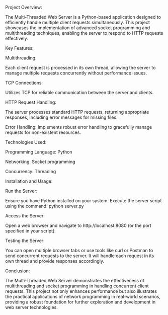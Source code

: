 Project Overview:

The Multi-Threaded Web Server is a Python-based application designed to efficiently handle multiple client requests simultaneously. This project showcases the implementation of advanced socket programming and multithreading techniques, enabling the server to respond to HTTP requests effectively.

Key Features:

Multithreading: 

Each client request is processed in its own thread, allowing the server to manage multiple requests concurrently without performance issues.

TCP Connections:

Utilizes TCP for reliable communication between the server and clients.

HTTP Request Handling:

The server processes standard HTTP requests, returning appropriate responses, including error messages for missing files.

Error Handling:
Implements robust error handling to gracefully manage requests for non-existent resources.

Technologies Used:

Programming Language: Python

Networking: Socket programming

Concurrency: Threading

Installation and Usage:

Run the Server:

Ensure you have Python installed on your system.
Execute the server script using the command: python server.py

Access the Server:

Open a web browser and navigate to http://localhost:8080 (or the port specified in your script).

Testing the Server:

You can open multiple browser tabs or use tools like curl or Postman to send concurrent requests to the server. It will handle each request in its own thread and provide responses accordingly.

Conclusion:

The Multi-Threaded Web Server demonstrates the effectiveness of multithreading and socket programming in handling concurrent client requests. This project not only enhances performance but also illustrates the practical applications of network programming in real-world scenarios, providing a robust foundation for further exploration and development in web server technologies.
